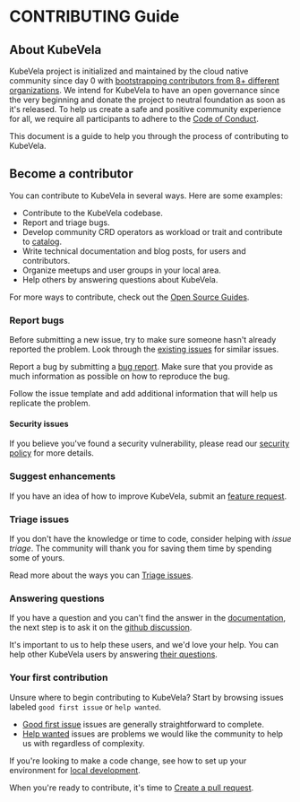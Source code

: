 # CONTRIBUTING Guide

## About KubeVela

KubeVela project is initialized and maintained by the cloud native community since day 0 with [bootstrapping contributors from 8+ different organizations](https://github.com/oam-dev/kubevela/graphs/contributors).
We intend for KubeVela to have an open governance since the very beginning and donate the project to neutral foundation as soon as it's released.
To help us create a safe and positive community experience for all, we require all participants to adhere to the [Code of Conduct](./CODE_OF_CONDUCT.md).

This document is a guide to help you through the process of contributing to KubeVela.

## Become a contributor

You can contribute to KubeVela in several ways. Here are some examples:

* Contribute to the KubeVela codebase.
* Report and triage bugs.
* Develop community CRD operators as workload or trait and contribute to [catalog](https://github.com/oam-dev/catalog).
* Write technical documentation and blog posts, for users and contributors.
* Organize meetups and user groups in your local area.
* Help others by answering questions about KubeVela.

For more ways to contribute, check out the [Open Source Guides](https://opensource.guide/how-to-contribute/).

### Report bugs

Before submitting a new issue, try to make sure someone hasn't already reported the problem.
Look through the [existing issues](https://github.com/oam-dev/kubevela/issues) for similar issues.

Report a bug by submitting a [bug report](https://github.com/oam-dev/kubevela/issues/new?assignees=&labels=kind%2Fbug&template=bug_report.md&title=).
Make sure that you provide as much information as possible on how to reproduce the bug.

Follow the issue template and add additional information that will help us replicate the problem.

#### Security issues

If you believe you've found a security vulnerability, please read our [security policy](https://github.com/oam-dev/kubevela/blob/master/SECURITY.md) for more details.

### Suggest enhancements

If you have an idea of how to improve KubeVela, submit an [feature request](https://github.com/oam-dev/kubevela/issues/new?assignees=&labels=kind%2Ffeature&template=feature_request.md&title=%5BFeature%5D).

### Triage issues

If you don't have the knowledge or time to code, consider helping with _issue triage_. The community will thank you for saving them time by spending some of yours.

Read more about the ways you can [Triage issues](/contribute/triage-issues.md).

### Answering questions

If you have a question and you can't find the answer in the [documentation](https://kubevela.io/docs/),
the next step is to ask it on the [github discussion](https://github.com/oam-dev/kubevela/discussions).

It's important to us to help these users, and we'd love your help. You can help other KubeVela users by answering [their questions](https://github.com/oam-dev/kubevela/discussions).

### Your first contribution

Unsure where to begin contributing to KubeVela? Start by browsing issues labeled `good first issue` or `help wanted`.

- [Good first issue](https://github.com/oam-dev/kubevela/labels/good%20first%20issue) issues are generally straightforward to complete.
- [Help wanted](https://github.com/oam-dev/kubevela/labels/help%20wanted) issues are problems we would like the community to help us with regardless of complexity.

If you're looking to make a code change, see how to set up your environment for [local development](contribute/developer-guide.md).

When you're ready to contribute, it's time to [Create a pull request](/contribute/create-pull-request.md).